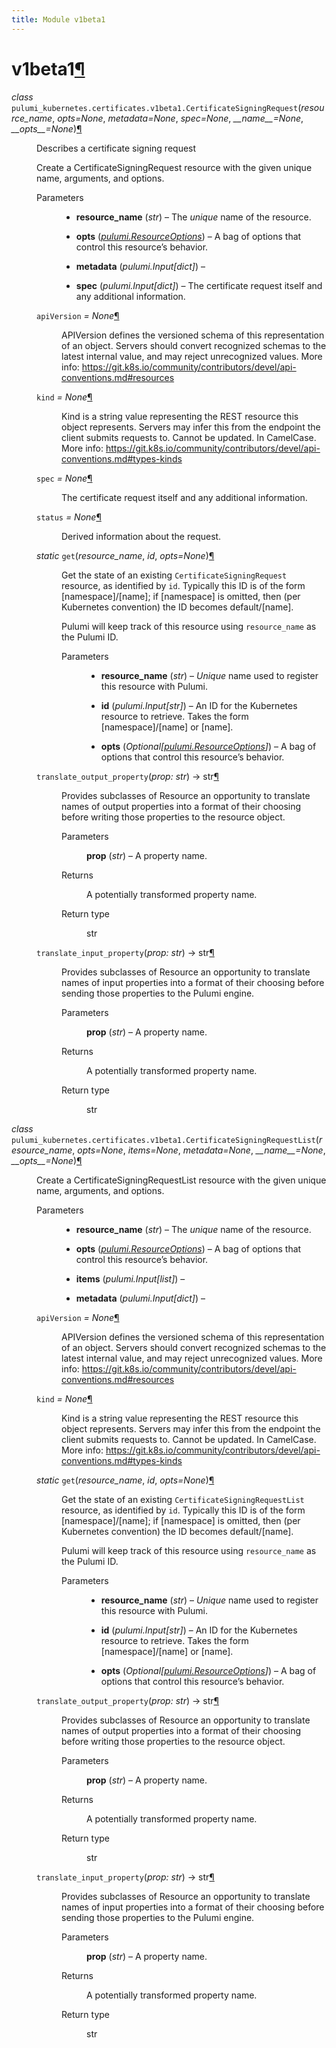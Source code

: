 ```yaml
---
title: Module v1beta1
---
```


<div class="section" id="module-pulumi_kubernetes.certificates.v1beta1">
<span id="v1beta1"></span><h1>v1beta1<a class="headerlink" href="#module-pulumi_kubernetes.certificates.v1beta1" title="Permalink to this headline">¶</a></h1>
<dl class="class">
<dt id="pulumi_kubernetes.certificates.v1beta1.CertificateSigningRequest">
<em class="property">class </em><code class="sig-prename descclassname">pulumi_kubernetes.certificates.v1beta1.</code><code class="sig-name descname">CertificateSigningRequest</code><span class="sig-paren">(</span><em class="sig-param">resource_name</em>, <em class="sig-param">opts=None</em>, <em class="sig-param">metadata=None</em>, <em class="sig-param">spec=None</em>, <em class="sig-param">__name__=None</em>, <em class="sig-param">__opts__=None</em><span class="sig-paren">)</span><a class="headerlink" href="#pulumi_kubernetes.certificates.v1beta1.CertificateSigningRequest" title="Permalink to this definition">¶</a></dt>
<dd><p>Describes a certificate signing request</p>
<p>Create a CertificateSigningRequest resource with the given unique name, arguments, and options.</p>
<dl class="field-list simple">
<dt class="field-odd">Parameters</dt>
<dd class="field-odd"><ul class="simple">
<li><p><strong>resource_name</strong> (<em>str</em>) – The <em>unique</em> name of the resource.</p></li>
<li><p><strong>opts</strong> (<a class="reference internal" href="../../../pulumi/#pulumi.ResourceOptions" title="pulumi.ResourceOptions"><em>pulumi.ResourceOptions</em></a>) – A bag of options that control this resource’s behavior.</p></li>
<li><p><strong>metadata</strong> (<em>pulumi.Input</em><em>[</em><em>dict</em><em>]</em>) – </p></li>
<li><p><strong>spec</strong> (<em>pulumi.Input</em><em>[</em><em>dict</em><em>]</em>) – The certificate request itself and any additional information.</p></li>
</ul>
</dd>
</dl>
<dl class="attribute">
<dt id="pulumi_kubernetes.certificates.v1beta1.CertificateSigningRequest.apiVersion">
<code class="sig-name descname">apiVersion</code><em class="property"> = None</em><a class="headerlink" href="#pulumi_kubernetes.certificates.v1beta1.CertificateSigningRequest.apiVersion" title="Permalink to this definition">¶</a></dt>
<dd><p>APIVersion defines the versioned schema of this representation of an object. Servers should
convert recognized schemas to the latest internal value, and may reject unrecognized values.
More info: <a class="reference external" href="https://git.k8s.io/community/contributors/devel/api-conventions.md#resources">https://git.k8s.io/community/contributors/devel/api-conventions.md#resources</a></p>
</dd></dl>

<dl class="attribute">
<dt id="pulumi_kubernetes.certificates.v1beta1.CertificateSigningRequest.kind">
<code class="sig-name descname">kind</code><em class="property"> = None</em><a class="headerlink" href="#pulumi_kubernetes.certificates.v1beta1.CertificateSigningRequest.kind" title="Permalink to this definition">¶</a></dt>
<dd><p>Kind is a string value representing the REST resource this object represents. Servers may infer
this from the endpoint the client submits requests to. Cannot be updated. In CamelCase. More
info: <a class="reference external" href="https://git.k8s.io/community/contributors/devel/api-conventions.md#types-kinds">https://git.k8s.io/community/contributors/devel/api-conventions.md#types-kinds</a></p>
</dd></dl>

<dl class="attribute">
<dt id="pulumi_kubernetes.certificates.v1beta1.CertificateSigningRequest.spec">
<code class="sig-name descname">spec</code><em class="property"> = None</em><a class="headerlink" href="#pulumi_kubernetes.certificates.v1beta1.CertificateSigningRequest.spec" title="Permalink to this definition">¶</a></dt>
<dd><p>The certificate request itself and any additional information.</p>
</dd></dl>

<dl class="attribute">
<dt id="pulumi_kubernetes.certificates.v1beta1.CertificateSigningRequest.status">
<code class="sig-name descname">status</code><em class="property"> = None</em><a class="headerlink" href="#pulumi_kubernetes.certificates.v1beta1.CertificateSigningRequest.status" title="Permalink to this definition">¶</a></dt>
<dd><p>Derived information about the request.</p>
</dd></dl>

<dl class="method">
<dt id="pulumi_kubernetes.certificates.v1beta1.CertificateSigningRequest.get">
<em class="property">static </em><code class="sig-name descname">get</code><span class="sig-paren">(</span><em class="sig-param">resource_name</em>, <em class="sig-param">id</em>, <em class="sig-param">opts=None</em><span class="sig-paren">)</span><a class="headerlink" href="#pulumi_kubernetes.certificates.v1beta1.CertificateSigningRequest.get" title="Permalink to this definition">¶</a></dt>
<dd><p>Get the state of an existing <code class="docutils literal notranslate"><span class="pre">CertificateSigningRequest</span></code> resource, as identified by <code class="docutils literal notranslate"><span class="pre">id</span></code>.
Typically this ID  is of the form [namespace]/[name]; if [namespace] is omitted,
then (per Kubernetes convention) the ID becomes default/[name].</p>
<p>Pulumi will keep track of this resource using <code class="docutils literal notranslate"><span class="pre">resource_name</span></code> as the Pulumi ID.</p>
<dl class="field-list simple">
<dt class="field-odd">Parameters</dt>
<dd class="field-odd"><ul class="simple">
<li><p><strong>resource_name</strong> (<em>str</em>) – <em>Unique</em> name used to register this resource with Pulumi.</p></li>
<li><p><strong>id</strong> (<em>pulumi.Input</em><em>[</em><em>str</em><em>]</em>) – An ID for the Kubernetes resource to retrieve.
Takes the form [namespace]/[name] or [name].</p></li>
<li><p><strong>opts</strong> (<em>Optional</em><em>[</em><a class="reference internal" href="../../../pulumi/#pulumi.ResourceOptions" title="pulumi.ResourceOptions"><em>pulumi.ResourceOptions</em></a><em>]</em>) – A bag of options that control this
resource’s behavior.</p></li>
</ul>
</dd>
</dl>
</dd></dl>

<dl class="method">
<dt id="pulumi_kubernetes.certificates.v1beta1.CertificateSigningRequest.translate_output_property">
<code class="sig-name descname">translate_output_property</code><span class="sig-paren">(</span><em class="sig-param">prop: str</em><span class="sig-paren">)</span> &#x2192; str<a class="headerlink" href="#pulumi_kubernetes.certificates.v1beta1.CertificateSigningRequest.translate_output_property" title="Permalink to this definition">¶</a></dt>
<dd><p>Provides subclasses of Resource an opportunity to translate names of output properties
into a format of their choosing before writing those properties to the resource object.</p>
<dl class="field-list simple">
<dt class="field-odd">Parameters</dt>
<dd class="field-odd"><p><strong>prop</strong> (<em>str</em>) – A property name.</p>
</dd>
<dt class="field-even">Returns</dt>
<dd class="field-even"><p>A potentially transformed property name.</p>
</dd>
<dt class="field-odd">Return type</dt>
<dd class="field-odd"><p>str</p>
</dd>
</dl>
</dd></dl>

<dl class="method">
<dt id="pulumi_kubernetes.certificates.v1beta1.CertificateSigningRequest.translate_input_property">
<code class="sig-name descname">translate_input_property</code><span class="sig-paren">(</span><em class="sig-param">prop: str</em><span class="sig-paren">)</span> &#x2192; str<a class="headerlink" href="#pulumi_kubernetes.certificates.v1beta1.CertificateSigningRequest.translate_input_property" title="Permalink to this definition">¶</a></dt>
<dd><p>Provides subclasses of Resource an opportunity to translate names of input properties into
a format of their choosing before sending those properties to the Pulumi engine.</p>
<dl class="field-list simple">
<dt class="field-odd">Parameters</dt>
<dd class="field-odd"><p><strong>prop</strong> (<em>str</em>) – A property name.</p>
</dd>
<dt class="field-even">Returns</dt>
<dd class="field-even"><p>A potentially transformed property name.</p>
</dd>
<dt class="field-odd">Return type</dt>
<dd class="field-odd"><p>str</p>
</dd>
</dl>
</dd></dl>

</dd></dl>

<dl class="class">
<dt id="pulumi_kubernetes.certificates.v1beta1.CertificateSigningRequestList">
<em class="property">class </em><code class="sig-prename descclassname">pulumi_kubernetes.certificates.v1beta1.</code><code class="sig-name descname">CertificateSigningRequestList</code><span class="sig-paren">(</span><em class="sig-param">resource_name</em>, <em class="sig-param">opts=None</em>, <em class="sig-param">items=None</em>, <em class="sig-param">metadata=None</em>, <em class="sig-param">__name__=None</em>, <em class="sig-param">__opts__=None</em><span class="sig-paren">)</span><a class="headerlink" href="#pulumi_kubernetes.certificates.v1beta1.CertificateSigningRequestList" title="Permalink to this definition">¶</a></dt>
<dd><p>Create a CertificateSigningRequestList resource with the given unique name, arguments, and options.</p>
<dl class="field-list simple">
<dt class="field-odd">Parameters</dt>
<dd class="field-odd"><ul class="simple">
<li><p><strong>resource_name</strong> (<em>str</em>) – The <em>unique</em> name of the resource.</p></li>
<li><p><strong>opts</strong> (<a class="reference internal" href="../../../pulumi/#pulumi.ResourceOptions" title="pulumi.ResourceOptions"><em>pulumi.ResourceOptions</em></a>) – A bag of options that control this resource’s behavior.</p></li>
<li><p><strong>items</strong> (<em>pulumi.Input</em><em>[</em><em>list</em><em>]</em>) – </p></li>
<li><p><strong>metadata</strong> (<em>pulumi.Input</em><em>[</em><em>dict</em><em>]</em>) – </p></li>
</ul>
</dd>
</dl>
<dl class="attribute">
<dt id="pulumi_kubernetes.certificates.v1beta1.CertificateSigningRequestList.apiVersion">
<code class="sig-name descname">apiVersion</code><em class="property"> = None</em><a class="headerlink" href="#pulumi_kubernetes.certificates.v1beta1.CertificateSigningRequestList.apiVersion" title="Permalink to this definition">¶</a></dt>
<dd><p>APIVersion defines the versioned schema of this representation of an object. Servers should
convert recognized schemas to the latest internal value, and may reject unrecognized values.
More info: <a class="reference external" href="https://git.k8s.io/community/contributors/devel/api-conventions.md#resources">https://git.k8s.io/community/contributors/devel/api-conventions.md#resources</a></p>
</dd></dl>

<dl class="attribute">
<dt id="pulumi_kubernetes.certificates.v1beta1.CertificateSigningRequestList.kind">
<code class="sig-name descname">kind</code><em class="property"> = None</em><a class="headerlink" href="#pulumi_kubernetes.certificates.v1beta1.CertificateSigningRequestList.kind" title="Permalink to this definition">¶</a></dt>
<dd><p>Kind is a string value representing the REST resource this object represents. Servers may infer
this from the endpoint the client submits requests to. Cannot be updated. In CamelCase. More
info: <a class="reference external" href="https://git.k8s.io/community/contributors/devel/api-conventions.md#types-kinds">https://git.k8s.io/community/contributors/devel/api-conventions.md#types-kinds</a></p>
</dd></dl>

<dl class="method">
<dt id="pulumi_kubernetes.certificates.v1beta1.CertificateSigningRequestList.get">
<em class="property">static </em><code class="sig-name descname">get</code><span class="sig-paren">(</span><em class="sig-param">resource_name</em>, <em class="sig-param">id</em>, <em class="sig-param">opts=None</em><span class="sig-paren">)</span><a class="headerlink" href="#pulumi_kubernetes.certificates.v1beta1.CertificateSigningRequestList.get" title="Permalink to this definition">¶</a></dt>
<dd><p>Get the state of an existing <code class="docutils literal notranslate"><span class="pre">CertificateSigningRequestList</span></code> resource, as identified by <code class="docutils literal notranslate"><span class="pre">id</span></code>.
Typically this ID  is of the form [namespace]/[name]; if [namespace] is omitted,
then (per Kubernetes convention) the ID becomes default/[name].</p>
<p>Pulumi will keep track of this resource using <code class="docutils literal notranslate"><span class="pre">resource_name</span></code> as the Pulumi ID.</p>
<dl class="field-list simple">
<dt class="field-odd">Parameters</dt>
<dd class="field-odd"><ul class="simple">
<li><p><strong>resource_name</strong> (<em>str</em>) – <em>Unique</em> name used to register this resource with Pulumi.</p></li>
<li><p><strong>id</strong> (<em>pulumi.Input</em><em>[</em><em>str</em><em>]</em>) – An ID for the Kubernetes resource to retrieve.
Takes the form [namespace]/[name] or [name].</p></li>
<li><p><strong>opts</strong> (<em>Optional</em><em>[</em><a class="reference internal" href="../../../pulumi/#pulumi.ResourceOptions" title="pulumi.ResourceOptions"><em>pulumi.ResourceOptions</em></a><em>]</em>) – A bag of options that control this
resource’s behavior.</p></li>
</ul>
</dd>
</dl>
</dd></dl>

<dl class="method">
<dt id="pulumi_kubernetes.certificates.v1beta1.CertificateSigningRequestList.translate_output_property">
<code class="sig-name descname">translate_output_property</code><span class="sig-paren">(</span><em class="sig-param">prop: str</em><span class="sig-paren">)</span> &#x2192; str<a class="headerlink" href="#pulumi_kubernetes.certificates.v1beta1.CertificateSigningRequestList.translate_output_property" title="Permalink to this definition">¶</a></dt>
<dd><p>Provides subclasses of Resource an opportunity to translate names of output properties
into a format of their choosing before writing those properties to the resource object.</p>
<dl class="field-list simple">
<dt class="field-odd">Parameters</dt>
<dd class="field-odd"><p><strong>prop</strong> (<em>str</em>) – A property name.</p>
</dd>
<dt class="field-even">Returns</dt>
<dd class="field-even"><p>A potentially transformed property name.</p>
</dd>
<dt class="field-odd">Return type</dt>
<dd class="field-odd"><p>str</p>
</dd>
</dl>
</dd></dl>

<dl class="method">
<dt id="pulumi_kubernetes.certificates.v1beta1.CertificateSigningRequestList.translate_input_property">
<code class="sig-name descname">translate_input_property</code><span class="sig-paren">(</span><em class="sig-param">prop: str</em><span class="sig-paren">)</span> &#x2192; str<a class="headerlink" href="#pulumi_kubernetes.certificates.v1beta1.CertificateSigningRequestList.translate_input_property" title="Permalink to this definition">¶</a></dt>
<dd><p>Provides subclasses of Resource an opportunity to translate names of input properties into
a format of their choosing before sending those properties to the Pulumi engine.</p>
<dl class="field-list simple">
<dt class="field-odd">Parameters</dt>
<dd class="field-odd"><p><strong>prop</strong> (<em>str</em>) – A property name.</p>
</dd>
<dt class="field-even">Returns</dt>
<dd class="field-even"><p>A potentially transformed property name.</p>
</dd>
<dt class="field-odd">Return type</dt>
<dd class="field-odd"><p>str</p>
</dd>
</dl>
</dd></dl>

</dd></dl>

</div>
